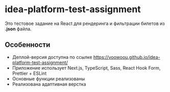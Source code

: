 # idea-platform-test-assignment

Это тестовое задание на React для рендеринга и фильтрации билетов из **.json** файла.

## Особенности

- Деплой-версия доступна по ссылке https://voowoou.github.io/idea-platform-test-assignment/
- Приложение использует Next.js, TypeScript, Sass, React Hook Form, Prettier + ESLint
- Основные функции реализованы
- Реализована адаптивная верстка
